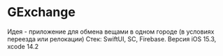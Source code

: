 # GExchange

Идея - приложение для обмена вещами в одном городе (в условиях переезда или релокации)
Стек: SwiftUI, SC, Firebase. Версия iOS 15.3, xcode 14.2
